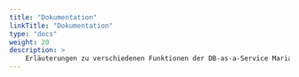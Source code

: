 ```yaml
---
title: "Dokumentation"
linkTitle: "Dokumentation"
type: "docs"
weight: 20
description: >
    Erläuterungen zu verschiedenen Funktionen der DB-as-a-Service MariaDB.
---
```

